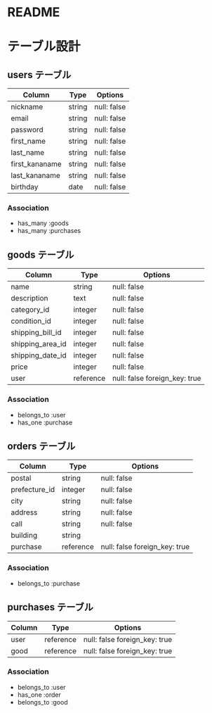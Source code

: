 # README

# テーブル設計

## users テーブル

| Column          | Type      | Options     |
| --------        | ------    | ----------- |
| nickname        | string    | null: false |
| email           | string    | null: false |
| password        | string    | null: false |
| first_name      | string    | null: false |
| last_name       | string    | null: false |
| first_kananame  | string    | null: false |
| last_kananame   | string    | null: false |
| birthday        | date      | null: false |

### Association

- has_many :goods
- has_many :purchases

## goods テーブル

| Column          | Type      | Options                      |
| --------        | ------    | -----------                  |
| name            | string    | null: false                  |
| description     | text      | null: false                  |
| category_id     | integer   | null: false                  |
| condition_id    | integer   | null: false                  |
| shipping_bill_id| integer   | null: false                  |
| shipping_area_id| integer   | null: false                  |
| shipping_date_id| integer   | null: false                  |
| price           | integer   | null: false                  |
| user            | reference | null: false foreign_key: true|



### Association

- belongs_to :user
- has_one :purchase



## orders テーブル

| Column          | Type      | Options                      |
| --------        | ------    | -----------                  |
| postal          | string    | null: false                  |
| prefecture_id   | integer   | null: false                  |
| city            | string    | null: false                  |
| address         | string    | null: false                  |
| call            | string    | null: false                  |
| building        | string    |                              |
| purchase        | reference | null: false foreign_key: true|

### Association

- belongs_to :purchase

## purchases テーブル

| Column          | Type      | Options                      |
| --------        | ------    | -----------------------------|
| user            | reference | null: false foreign_key: true|
| good            | reference | null: false foreign_key: true|

### Association

- belongs_to :user
- has_one :order
- belongs_to :good


